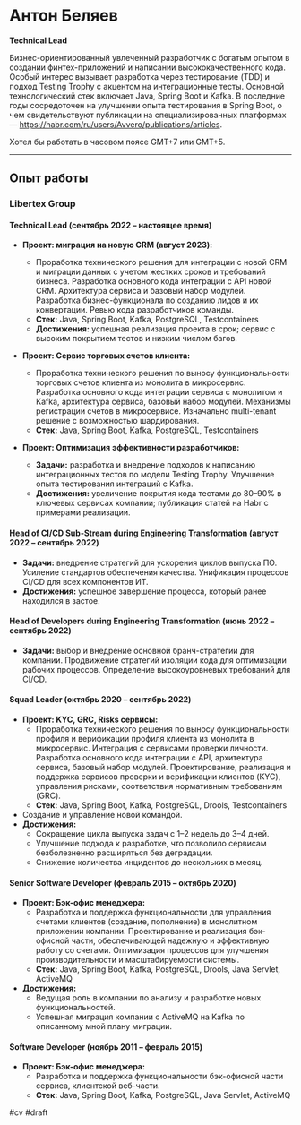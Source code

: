 # **Антон Беляев**

**Technical Lead**

Бизнес-ориентированный увлеченный разработчик с богатым опытом в создании финтех-приложений и написании высококачественного кода. Особый интерес вызывает разработка через тестирование (TDD) и подход Testing Trophy с акцентом на интеграционные тесты. Основной технологический стек включает Java, Spring Boot и Kafka. В последние годы сосредоточен на улучшении опыта тестирования в Spring Boot, о чем свидетельствуют публикации на специализированных платформах — https://habr.com/ru/users/Avvero/publications/articles.

Хотел бы работать в часовом поясе GMT+7 или GMT+5.

---

## **Опыт работы**

### **Libertex Group**

#### **Technical Lead** (сентябрь 2022 – настоящее время)

- **Проект: миграция на новую CRM (август 2023):**
  - Проработка технического решения для интеграции с новой CRM и миграции данных с учетом жестких сроков и требований бизнеса. Разработка основного кода интеграции с API новой CRM. Архитектура сервиса и базовый набор модулей. Разработка бизнес-функционала по созданию лидов и их конвертации. Ревью кода разработчиков команды.
  - **Стек:** Java, Spring Boot, Kafka, PostgreSQL, Testcontainers
  - **Достижения:** успешная реализация проекта в срок; сервис с высоким покрытием тестов и низким числом багов.

- **Проект: Сервис торговых счетов клиента:**
  - Проработка технического решения по выносу функциональности торговых счетов клиента из монолита в микросервис. Разработка основного кода интеграции сервиса с монолитом и Kafka, архитектура сервиса, базовый набор модулей. Механизмы регистрации счетов в микросервисе. Изначально multi-tenant решение с возможностью шардирования.
  - **Стек:** Java, Spring Boot, Kafka, PostgreSQL, Testcontainers

- **Проект: Оптимизация эффективности разработчиков:**
  - **Задачи:** разработка и внедрение подходов к написанию интеграционных тестов по модели Testing Trophy. Улучшение опыта тестирования интеграций с Kafka.
  - **Достижения:** увеличение покрытия кода тестами до 80–90% в ключевых сервисах компании; публикация статей на Habr с примерами реализации.

#### **Head of CI/CD Sub-Stream during Engineering Transformation** (август 2022 – сентябрь 2022)

- **Задачи:** внедрение стратегий для ускорения циклов выпуска ПО. Усиление стандартов обеспечения качества. Унификация процессов CI/CD для всех компонентов ИТ.
- **Достижения:** успешное завершение процесса, который ранее находился в застое.

#### **Head of Developers during Engineering Transformation** (июнь 2022 – сентябрь 2022)

- **Задачи:** выбор и внедрение основной бранч-стратегии для компании. Продвижение стратегий изоляции кода для оптимизации рабочих процессов. Определение высокоуровневых требований для CI/CD.

#### **Squad Leader** (октябрь 2020 – сентябрь 2022)

- **Проект: KYC, GRC, Risks сервисы:**
  - Проработка технического решения по выносу функциональности профиля и верификации профиля клиента из монолита в микросервис. Интеграция с сервисами проверки личности. Разработка основного кода интеграции с API, архитектура сервиса, базовый набор модулей. Проектирование, реализация и поддержка сервисов проверки и верификации клиентов (KYC), управления рисками, соответствия нормативным требованиям (GRC).
  - **Стек:** Java, Spring Boot, Kafka, PostgreSQL, Drools, Testcontainers
- Создание и управление новой командой.
- **Достижения:**
  - Сокращение цикла выпуска задач с 1–2 недель до 3–4 дней.
  - Улучшение подхода к разработке, что позволило сервисам безболезненно расширяться без деградации.
  - Снижение количества инцидентов до нескольких в месяц.

#### **Senior Software Developer** (февраль 2015 – октябрь 2020)

- **Проект: Бэк-офис менеджера:**
  - Разработка и поддержка функциональности для управления счетами клиентов (создание, пополнение) в монолитном приложении компании. Проектирование и реализация бэк-офисной части, обеспечивающей надежную и эффективную работу со счетами. Оптимизация процессов для улучшения производительности и масштабируемости системы.
  - **Стек:** Java, Spring Boot, Kafka, PostgreSQL, Drools, Java Servlet, ActiveMQ
- **Достижения:**
  - Ведущая роль в компании по анализу и разработке новых функциональностей.
  - Успешная миграция компании с ActiveMQ на Kafka по описанному мной плану миграции.

#### **Software Developer** (ноябрь 2011 – февраль 2015)

- **Проект: Бэк-офис менеджера:**
  - Разработка и поддержка функциональности бэк-офисной части сервиса, клиентской веб-части.
  - **Стек:** Java, Spring Boot, Kafka, PostgreSQL, Java Servlet, ActiveMQ

#cv #draft